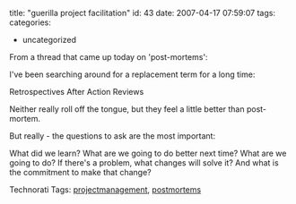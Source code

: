 title: "guerilla project facilitation"
id: 43
date: 2007-04-17 07:59:07
tags: 
categories: 
- uncategorized

From a thread that came up today on 'post-mortems':

I've been searching around for a replacement term for a long time:

Retrospectives
After Action Reviews

Neither really roll off the tongue, but they feel a little better than post-mortem.

But really - the questions to ask are the most important:

What did we learn?
What are we going to do better next time?
What are we going to do?
If there's a problem, what changes will solve it?
And what is the commitment to make that change?

<!-- technorati tags start -->

Technorati Tags: [projectmanagement](http://www.technorati.com/tag/projectmanagement), [postmortems](http://www.technorati.com/tag/postmortems)
<!-- technorati tags end -->
